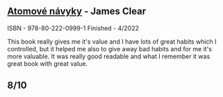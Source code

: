 ## [Atomové návyky](https://www.databazeknih.cz/knihy/atomove-navyky-418125) - James Clear
ISBN - 978-80-222-0999-1
Finished - 4/2022

This book really gives me it's value and I have lots of great habits which I controlled, but it helped me also to give away bad habits and for me it's more valuable. It was really good readable and what I remember it was great book with great value.

## 8/10